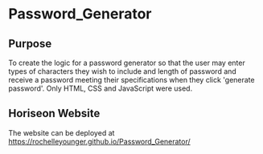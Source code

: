 # Password_Generator

## Purpose
To create the logic for a password generator so that the user may enter types of characters they wish to include and length of password and receive a password meeting their specifications when they click 'generate password'. Only HTML, CSS and JavaScript were used.

## Horiseon Website
The website can be deployed at https://rochelleyounger.github.io/Password_Generator/

